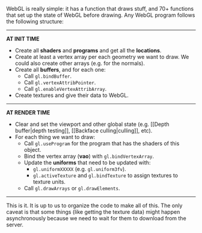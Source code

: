 
WebGL is really simple: it has a function that draws stuff, and 70+ functions that set up the state of WebGL before drawing. Any WebGL program follows the following structure:

___

**AT INIT TIME**

- Create all **shaders** and **programs** and get all the **locations**.
- Create at least a vertex array per each geometry we want to draw. We could also create other arrays (e.g. for the normals).
- Create all **buffers**, and for each one:
	- Call `gl.bindBuffer`.
	- Call `gl.vertexAttribPointer`.
	- Call `gl.enableVertexAttribArray`.
- Create textures and give their data to WebGL.

___

**AT RENDER TIME**

- Clear and set the viewport and other global state (e.g. [[Depth buffer|depth testing]], [[Backface culling|culling]], etc).
- For each thing we want to draw:
	- Call `gl.useProgram` for the program that has the shaders of this object.
	- Bind the vertex array (**vao**) with `gl.bindVertexArray`.
	- Update the **uniforms** that need to be updated with:
		- `gl.uniformXXXXX` (e.g. `gl.uniform3fv`).
		- `gl.activeTexture` and `gl.bindTexture` to assign textures to texture units.
	- Call `gl.drawArrays` or `gl.drawElements`.

___

This is it. It is up to us to organize the code to make all of this. The only caveat is that some things (like getting the texture data) might happen asynchronously because we need to wait for them to download from the server.

